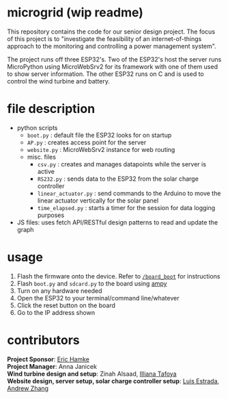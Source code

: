 # microgrid (wip readme)
This repository contains the code for our senior design project. The focus of this project is to "investigate the feasibility of an internet-of-things approach to the monitoring and controlling a power management system".   

The project runs off three ESP32's. Two of the ESP32's host the server runs MicroPython using MicroWebSrv2 for its framework with one of them used to show server information. The other ESP32 runs on C and is used to control the wind turbine and battery. 

# file description
- python scripts
  - `boot.py` : default file the ESP32 looks for on startup
  - `AP.py` : creates access point for the server
  - `website.py` : MicroWebSrv2 instance for web routing
  - misc. files
    - `csv.py` : creates and manages datapoints while the server is active
    - `RS232.py` : sends data to the ESP32 from the solar charge controller
    - `linear_actuator.py` : send commands to the Arduino to move the linear actuator vertically for the solar panel
    - `time_elapsed.py` : starts a timer for the session for data logging purposes
- JS files: uses fetch API/RESTful design patterns to read and update the graph 

# usage
1. Flash the firmware onto the device. Refer to [`/board_boot`](https://github.com/Cutherean/microgrid/tree/main/board_boot) for instructions
2. Flash `boot.py` and `sdcard.py` to the board using [ampy](https://learn.adafruit.com/micropython-basics-load-files-and-run-code/install-ampy)
3. Turn on any hardware needed
4. Open the ESP32 to your terminal/command line/whatever
5. Click the reset button on the board
6. Go to the IP address shown

# contributors
**Project Sponsor**: [Eric Hamke](https://github.com/ehamke)  
**Project Manager**: Anna Janicek  
**Wind turbine design and setup**: Zinah Alsaad, [Illiana Tafoya](https://github.com/ilianatafoya)  
**Website design, server setup, solar charge controller setup**: [Luis Estrada](https://github.com/DragonPenguin), [Andrew Zhang](https://github.com/Cutherean)
